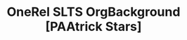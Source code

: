 ---
title: OneRel SLTS OrgBackground [PAAtrick Stars]
redirect_to: https://docs.google.com/document/d/1qR3_wJ_f3-9LKwo6WrhPaX2UL7ZmVI7w/edit?usp=sharing&ouid=103621780993077038528&rtpof=true&sd=true
redirect_from: 
  - /Bahaghari-OrgBackground
  - /bahaghari-orgbackground
---